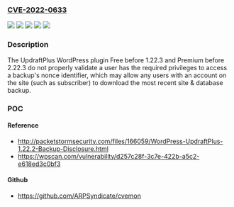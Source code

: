 ### [CVE-2022-0633](https://cve.mitre.org/cgi-bin/cvename.cgi?name=CVE-2022-0633)
![](https://img.shields.io/static/v1?label=Product&message=UpdraftPlus%20WordPress%20Backup%20Plugin%20(Free)&color=blue)
![](https://img.shields.io/static/v1?label=Product&message=UpdraftPlus%20WordPress%20Backup%20Plugin%20(Premium)&color=blue)
![](https://img.shields.io/static/v1?label=Version&message=1.22.3%3C%201.22.3%20&color=brighgreen)
![](https://img.shields.io/static/v1?label=Version&message=2.22.3%3C%202.22.3%20&color=brighgreen)
![](https://img.shields.io/static/v1?label=Vulnerability&message=CWE-863%20Incorrect%20Authorization&color=brighgreen)

### Description

The UpdraftPlus WordPress plugin Free before 1.22.3 and Premium before 2.22.3 do not properly validate a user has the required privileges to access a backup's nonce identifier, which may allow any users with an account on the site (such as subscriber) to download the most recent site & database backup.

### POC

#### Reference
- http://packetstormsecurity.com/files/166059/WordPress-UpdraftPlus-1.22.2-Backup-Disclosure.html
- https://wpscan.com/vulnerability/d257c28f-3c7e-422b-a5c2-e618ed3c0bf3

#### Github
- https://github.com/ARPSyndicate/cvemon

